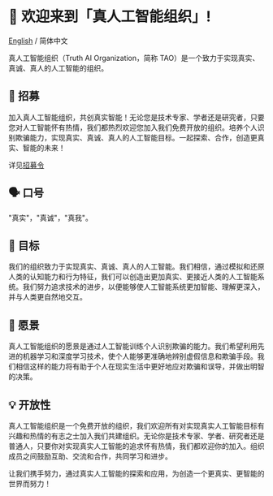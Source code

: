 # 👋 欢迎来到「真人工智能组织」!

[English](./profile/README.md) / 简体中文

真人工智能组织（Truth AI Organization，简称 TAO）是一个致力于实现真实、真诚、真人的人工智能的组织。

## 🤝 招募

加入真人工智能组织，共创真实智能！无论您是技术专家、学者还是研究者，只要您对人工智能怀有热情，我们都热烈欢迎您加入我们免费开放的组织。培养个人识别欺骗能力，实现真实、真诚、真人的人工智能目标。一起探索、合作，创造更真实、智能的未来！

详见[招募令](./profile/recruit-zh.md)

## 🗣️ 口号

"真实"，"真诚"，"真我"。

## 🎯 目标

我们的组织致力于实现真实、真诚、真人的人工智能。我们相信，通过模拟和还原人类的认知能力和行为特征，我们可以创造出更加真实、更接近人类的人工智能系统。我们努力追求技术的进步，以便能够使人工智能系统更加智能、理解更深入，并与人类更自然地交互。

## 🌟 愿景

真人工智能组织的愿景是通过人工智能训练个人识别欺骗的能力。我们希望利用先进的机器学习和深度学习技术，使个人能够更准确地辨别虚假信息和欺骗手段。我们相信这样的能力将有助于个人在现实生活中更好地应对欺骗和误导，并做出明智的决策。

## 💡 开放性

真人工智能组织是一个免费开放的组织，我们欢迎所有对实现真实人工智能目标有兴趣和热情的有志之士加入我们共建组织。无论你是技术专家、学者、研究者还是普通人，只要你对实现真实人工智能的追求怀有热情，我们都欢迎你的加入。组织成员之间鼓励互助、交流和合作，共同学习和进步。

让我们携手努力，通过真实人工智能的探索和应用，为创造一个更真实、更智能的世界而努力！
